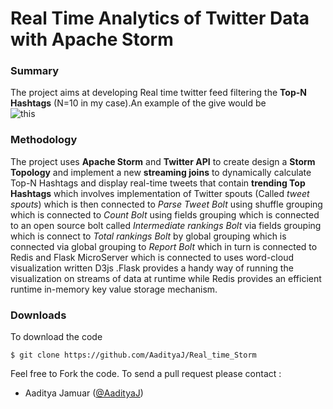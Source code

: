 Real Time Analytics of Twitter Data with Apache Storm
==========================================================
### Summary
The project aims at developing Real time twitter feed filtering the __Top-N Hashtags__ (N=10 in my case).An example of the give would be </br>
![this](http://www.aadityajamuar.net/selfplots/twitter-rt.png)
### Methodology
The project uses __Apache Storm__ and __Twitter API__ to create design a __Storm Topology__ and implement a new __streaming joins__ to dynamically calculate Top-N Hashtags and display real-time tweets that contain __trending Top Hashtags__ which involves implementation of Twitter spouts (Called *tweet spouts*) which is then connected to *Parse Tweet Bolt* using shuffle grouping which is connected to *Count Bolt* using fields grouping which is connected to an open source bolt called *Intermediate rankings Bolt* via fields grouping which is connect to *Total rankings Bolt* by global grouping which is connected via global grouping to *Report Bolt* which in turn is connected to Redis and Flask MicroServer which is connected to uses word-cloud visualization written D3js .Flask provides a handy way of running the visualization on streams of data at runtime while Redis provides an efficient runtime in-memory key value storage mechanism.
### Downloads
To download the code
```
$ git clone https://github.com/AadityaJ/Real_time_Storm
```
Feel free to Fork the code.
To send a pull request please contact :
* Aaditya Jamuar ([@AadityaJ](https://github.com/AadityaJ))   
